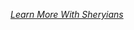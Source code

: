 [_Learn More With Sheryians_](https://www.youtube.com/watch?v=0tNwWuKRjnk&list=PLbtI3_MArDOnIIJxB6xFtpnhM0wTwz0x6&index=6 "Sheryians Coding School")